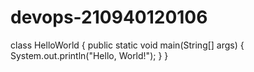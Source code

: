 # devops-210940120106
class HelloWorld {
    public static void main(String[] args) {
        System.out.println("Hello, World!"); 
    }
}
